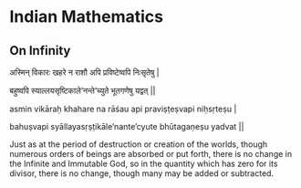 # Indian Mathematics

## On Infinity

अस्मिन् विकारः खहरे न राशौ अपि प्रविष्टेष्वपि निःसृतेषु \| 

बहुष्वपि स्याल्लयसृष्टिकाले’नन्ते’च्युते भूतगणेषु यद्वत् \|\| 

asmin vikāraḥ khahare na rāśau api praviṣṭeṣvapi niḥsṛteṣu \| 

bahuṣvapi syāllayasṛṣṭikāle’nante’cyute bhūtagaṇeṣu yadvat \|\| 

Just as at the period of destruction or creation of the worlds, though numerous orders of beings are absorbed or put forth, there is no change in the Infinite and Immutable God, so in the quantity which has zero for its divisor, there is no change, though many may be added or subtracted.

